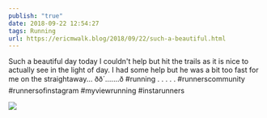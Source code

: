 ```yaml
---
publish: "true"
date: 2018-09-22 12:54:27
tags: Running
url: https://ericmwalk.blog/2018/09/22/such-a-beautiful.html
---
```


Such a beautiful day today I couldn't help but hit the trails as it is nice to actually see in the  light of day. I had some help but he was a bit too fast for me on the straightaway... ðð´.......ð #running .
.
.
.
.
#runnerscommunity #runnersofinstagram #myviewrunning #instarunners

![](https://ericmwalk.blog/uploads/2022/fa18fdf8e1.jpg)